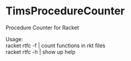 # TimsProcedureCounter

Procedure Counter for Racket

Usage: </br>
racket rtfc -f <file>  | count functions in rkt files </br>
racket rtfc -h         | show up help
